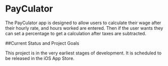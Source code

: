 # PayCulator

The PayCulator app is designed to allow users to calculate their wage after their hourly rate, and hours worked are entered. Then if the user wants they can set a percentage to get a calculation after taxes are subtracted.

##Current Status and Project Goals

This project is in the very earliest stages of development. It is scheduled to be released in the iOS App Store.
